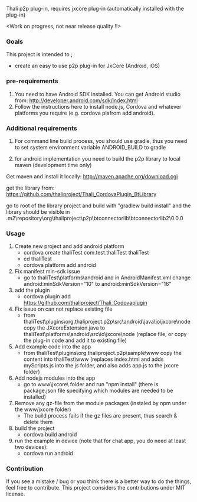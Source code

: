 Thali p2p plug-in, requires jxcore plug-in (automatically installed with the plug-in)

<Work on progress, not near release quality !!>
### Goals
This project is intended to ;
 - create an easy to use p2p plug-in for JxCore (Android, iOS)

### pre-requirements
 1. You need to have Android SDK installed. You can get Android studio from: http://developer.android.com/sdk/index.html
 2. Follow the instructions here to install node.js, Cordova and whatever platforms you require (e.g. cordova plafrom add android).
  
### Additional requirements
1. For command line build process, you should use gradle, thus you need to set system environment variable ANDROID_BUILD to gradle

2. for android implementation you need to build the p2p library to local maven (development time only)

Get maven and install it locally: http://maven.apache.org/download.cgi

get the library from: https://github.com/thaliproject/Thali_CordovaPlugin_BtLibrary

go to root of the library project and build with "gradlew build install" and the library should be visible in <user folder>\.m2\repository\org\thaliproject\p2p\btconnectorlib\btconnectorlib2\0.0.0

### Usage

1. Create new project and add android platform
   * cordova create thaliTest com.test.thaliTest thaliTest
   * cd thaliTest
   * cordova platform add android
2. Fix manifest min-sdk issue
   * go to thaliTest\platforms\android and in AndroidManifest.xml change android:minSdkVersion="10" to android:minSdkVersion="16"
3. add the plugin
   * cordova plugin add https://github.com/thaliproject/Thali_Codovaplugin
4. Fix issue on can not replace existing file
   * from thaliTest\plugins\org.thaliproject.p2p\src\android\java\io\jxcore\node copy the JXcoreExtension.java to thaliTest\platforms\android\src\io\jxcore\node 
(replace file, or copy the plug-in code and add it to existing file)
5. Add example code into the app
   * from thaliTest\plugins\org.thaliproject.p2p\sample\www copy the content into thaliTest\www (replaces index.html and adds myScripts.js into the js folder, and also adds app.js to the jxcore folder)
6. Add nodejs modules into the app
   * go to www\jxcore\ folder and run "npm install" (there is package.json file specifying which modules are needed to be installed)
7. Remove any gz-file from the module packages (instaled by npm under the www/jxcore folder)
   * The build process fails if the gz files are present, thus search & delete them 
8. build the project 
   * cordova build android
9. run the example in device (note that for chat app, you do need at least two devices):
   * cordova run android

### Contribution
If you see a mistake / bug or you think there is a better way to do the things, feel free to contribute. This project considers the contributions under MIT license.
